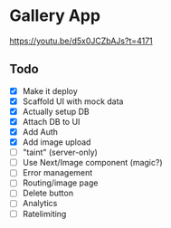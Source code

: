 # Gallery App

https://youtu.be/d5x0JCZbAJs?t=4171

## Todo

- [X] Make it deploy
- [X] Scaffold UI with mock data
- [X] Actually setup DB
- [X] Attach DB to UI
- [X] Add Auth
- [X] Add image upload
- [ ] "taint" (server-only)
- [ ] Use Next/Image component (magic?)
- [ ] Error management
- [ ] Routing/image page
- [ ] Delete button
- [ ] Analytics
- [ ] Ratelimiting
